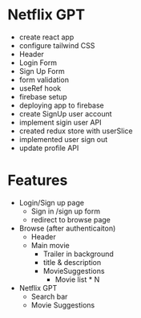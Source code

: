 # Netflix GPT

- create react app
- configure tailwind CSS
- Header
- Login Form
- Sign Up Form
- form validation
- useRef hook
- firebase setup
- deploying app to firebase
- create SignUp user account
- implement sigin user API
- created redux store with userSlice
- implemented user sign out
- update profile API

# Features
- Login/Sign up page
  - Sign in /sign up form
  - redirect to browse page 
- Browse (after authenticaiton)
  - Header
  - Main movie
     - Trailer in background
     - title & description
     - MovieSuggestions
       - Movie list * N 
- Netflix GPT
  - Search bar 
  - Movie Suggestions